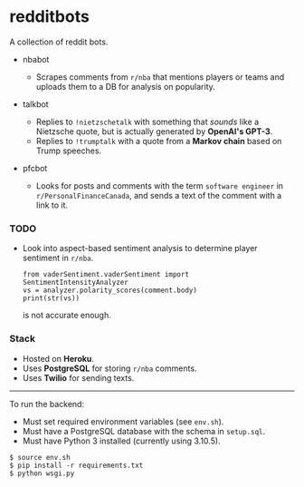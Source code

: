 # redditbots

A collection of reddit bots.

* nbabot
  * Scrapes comments from `r/nba` that mentions players or teams and uploads them to a DB for analysis on popularity.

* talkbot
  * Replies to `!nietzschetalk` with something that *sounds* like a Nietzsche quote, but is actually generated by **OpenAI's GPT-3**.
  * Replies to `!trumptalk` with a quote from a **Markov chain** based on Trump speeches.

* pfcbot
  * Looks for posts and comments with the term `software engineer` in `r/PersonalFinanceCanada`, and sends a text of the comment with a link to it.

### TODO

* Look into aspect-based sentiment analysis to determine player sentiment in `r/nba`.

    ```
    from vaderSentiment.vaderSentiment import SentimentIntensityAnalyzer
    vs = analyzer.polarity_scores(comment.body)
    print(str(vs))
    ```
    is not accurate enough.
  
### Stack
* Hosted on **Heroku**.
* Uses **PostgreSQL** for storing `r/nba` comments.
* Uses **Twilio** for sending texts.

---

To run the backend:
* Must set required environment variables (see `env.sh`).
* Must have a PostgreSQL database with the schema in `setup.sql`.
* Must have Python 3 installed (currently using 3.10.5).
```
$ source env.sh
$ pip install -r requirements.txt
$ python wsgi.py
```
